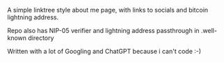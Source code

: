 A simple linktree style about me page, with links to socials and bitcoin lightning address.

Repo also has NIP-05 verifier and lightning address passthrough in .well-known directory

Written with a lot of Googling and ChatGPT because i can't code :-) 
